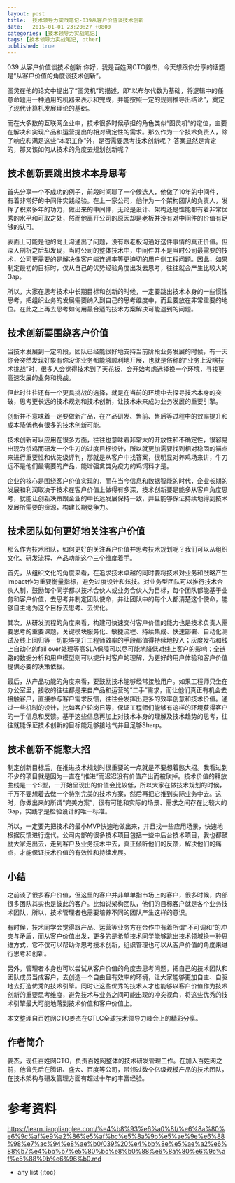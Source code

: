 ```yaml
---
layout: post
title:  技术领导力实战笔记-039从客户价值谈技术创新
date:   2015-01-01 23:20:27 +0800
categories: [技术领导力实战笔记]
tags: [技术领导力实战笔记, other]
published: true
---
```




039 从客户价值谈技术创新
你好，我是百姓网CTO姜杰，今天想跟你分享的话题是“从客户价值的角度谈技术创新”。

图灵在他的论文中提出了“图灵机”的描述，即“以布尔代数为基础，将逻辑中的任意命题用一种通用的机器来表示和完成，并能按照一定的规则推导出结论”，奠定了现代计算机发展理论的基础。

而在大多数的互联网企业中，技术很多时候承担的角色类似“图灵机”的定位，主要在解决和实现产品和运营提出的相对确定性的需求。那么作为一个技术负责人，除了响应和满足这些“本职工作”外，是否需要思考技术创新呢？ 答案显然是肯定的，那又该如何从技术的角度去规划创新呢？

## 技术创新要跳出技术本身思考

首先分享一个不成功的例子，前段时间聊了一个候选人，他做了10年的中间件，有着非常好的中间件实践经验。在上一家公司，他作为一个架构团队的负责人，发挥了积累多年的功力，做出来的中间件，无论是设计、架构还是性能都有着非常优秀的水平和可取之处，然而他离开公司的原因却是老板并没有对中间件的价值有足够的认可。

表面上可能是他的向上沟通出了问题，没有跟老板沟通好这件事情的真正价值。但深入剖析之后却发现，当时公司的整体技术中，中间件并不是当时公司最需要的技术，公司更需要的是解决像客户端连通率等更迫切的用户侧工程问题。因此，如果制定最初的目标时，仅从自己的优势经验角度出发去思考，往往就会产生比较大的Gap。

所以，大家在思考技术中长期目标和创新的时候，一定要跳出技术本身的一些惯性思考，把组织业务的发展需要纳入到自己的思考维度中，而且要放在非常重要的地位。在此之上再去思考如何用最合适的技术方案解决可能遇到的问题。

## 技术创新要围绕客户价值

当技术发展到一定阶段，团队已经能很好地支持当前阶段业务发展的时候，有一天你会突然发现好象有你没你业务都能够顺利地开展，也就是俗称的“业务上没啥技术挑战”时，很多人会觉得技术到了天花板，会开始考虑选择换一个环境，寻找更高速发展的业务和挑战。

但此时往往还有一个更具挑战的选择，就是在当前的环境中去探寻技术本身的突破，思考更长远的技术规划和技术创新，让技术未来成为业务发展的重要引擎。

创新并不意味着一定要做新产品，在产品研发、售前、售后等过程中的效率提升和成本降低也有很多的技术创新可能。

技术创新可以应用在很多方面，往往也意味着非常大的开放性和不确定性，很容易出现为杀鸡而研发一个牛刀的过度目标设计，所以就更加需要找到相对稳固的锚点来进行重要性和优先级评判，那就是从客户中找答案，很明显对养鸡场来讲，牛刀远不是他们最需要的产品，能增强禽类免疫力的鸡饲料才是。

企业的核心是围绕客户价值实现的，而在当今信息和数据智能的时代，企业长期的发展和利润取决于技术在客户价值上做得有多深，技术创新要是能多从客户角度思考，就能让创新决策跟企业的中长远发展保持一致，并且能够保证持续地得到技术发展所需要的资源，构建长期竞争力。

## 技术团队如何更好地关注客户价值

那么作为技术团队，如何更好的关注客户价值并思考技术规划呢？我们可以从组织文化、研发流程、产品功能这个三个维度着手。

首先，从组织文化的角度来看，在追求技术卓越的同时要将技术对业务和战略产生Impact作为重要衡量指标，避免过度设计和炫技。对业务型团队可以推行技术合伙人制，鼓励每个同学都以技术合伙人或业务合伙人为目标，每个团队都能基于业务和客户价值，去思考并制定团队使命，并让团队中的每个人都清楚这个使命，能够自主地为这个目标去思考、去优化。

其次，从研发流程的角度来看，构建可快速交付客户价值的能力也是技术负责人需要思考的重要课题，关键模块服务化、敏捷流程、持续集成、快速部署、自动化测试及线上回归等一切能够提升工程师效率的手段都值得持续地投入；灰度发布和线上自动化的fail over处理等高SLA保障可以尽可能地降低对线上客户的影响；全链路的数据分析和用户模型则可以提升对客户的理解，为更好的用户体验和客户价值提供必要的决策依据。

最后，从产品功能的角度来看，要鼓励技术能够经常接触用户。如果工程师只坐在办公室里，接收的往往都是来自产品和运营的“二手”需求，而让他们真正有机会去接触客户，直接参与客户需求反馈，往往会发挥出更多的效率创意和技术价值。通过一些机制的设计，比如客户轮岗日等，保证工程师们能够有这样的环境获得客户的一手信息和反馈。基于这些信息再加上对技术本身的理解及技术趋势的思考，往往就能保证技术创新的目标能足够接地气并且足够Sharp。

## 技术创新不能憋大招

制定创新目标后，在推进技术规划时很重要的一点就是不要想着憋大招。我看过到不少的项目就是因为一直在“推进”而迟迟没有价值产出而被砍掉。技术价值的释放曲线是一个S型，一开始呈现出的价值会比较低，所以大家在做技术规划的时候，千万不要想着去做一个特别完美的技术方案，然后再把它推到实际业务中去。这时，你做出来的所谓“完美方案”，很有可能和实际的场景、需求之间存在比较大的Gap，实践才是检验设计的唯一标准。

所以，一定要先把技术的最小MVP快速地做出来，并且找一些应用场景，快速地根据反馈进行迭代。公司内部的很多技术项目包括一些中后台技术项目，我也都鼓励大家走出去，走到客户及业务技术中去，真正倾听他们的反馈，解决他们的痛点，才能保证技术价值的有效性和持续发展。

## 小结

之前谈了很多客户价值，但这里的客户并非单单指市场上的客户，很多时候，内部很多团队其实也是彼此的客户。比如说架构团队，他们的目标客户就是各个业务技术团队，所以，技术管理者也需要培养不同的团队产生这样的意识。

有时候，技术同学会觉得跟产品、运营等业务方在合作中有着所谓“不可调和”的冲突与矛盾，而从客户价值出发，更多的是希望技术同学能够跳出技术领域换一种思维方式，它不仅可以帮助你思考技术创新，组织管理也可以从客户价值的角度来进行思考和创新。

另外，管理者本身也可以尝试从客户价值的角度去思考问题，把自己的技术团队和团队成员当成客户，去创造一个自由且有效率的环境，让大家能够更加自主、自驱地去打造优秀的技术引擎。同时让这些优秀的技术人才也能够以客户价值作为技术创新的重要思考维度，避免技术与业务之间可能出现的冲突视角，将这些优秀的技术引擎最大可能地落到技术价值和客户价值上。

本文整理自百姓网CTO姜杰在GTLC全球技术领导力峰会上的精彩分享。

## 作者简介

姜杰，现任百姓网CTO，负责百姓网整体的技术研发管理工作。在加入百姓网之前，他曾先后在腾讯、盛大、百度等公司，带领过数个亿级规模产品的技术团队，在技术架构与研发管理方面有超过十年的丰富经验。




# 参考资料

https://learn.lianglianglee.com/%e4%b8%93%e6%a0%8f/%e6%8a%80%e6%9c%af%e9%a2%86%e5%af%bc%e5%8a%9b%e5%ae%9e%e6%88%98%e7%ac%94%e8%ae%b0/039%20%e4%bb%8e%e5%ae%a2%e6%88%b7%e4%bb%b7%e5%80%bc%e8%b0%88%e6%8a%80%e6%9c%af%e5%88%9b%e6%96%b0.md

* any list
{:toc}
